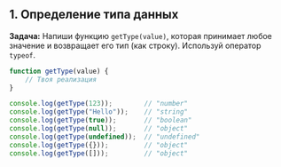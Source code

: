 ## 1. Определение типа данных
**Задача:** Напиши функцию `getType(value)`, которая принимает любое значение и возвращает его тип (как строку). Используй оператор `typeof`.

```js
function getType(value) {
    // Твоя реализация
}

console.log(getType(123));        // "number"
console.log(getType("Hello"));    // "string"
console.log(getType(true));       // "boolean"
console.log(getType(null));       // "object"
console.log(getType(undefined));  // "undefined"
console.log(getType({}));         // "object"
console.log(getType([]));         // "object"
```